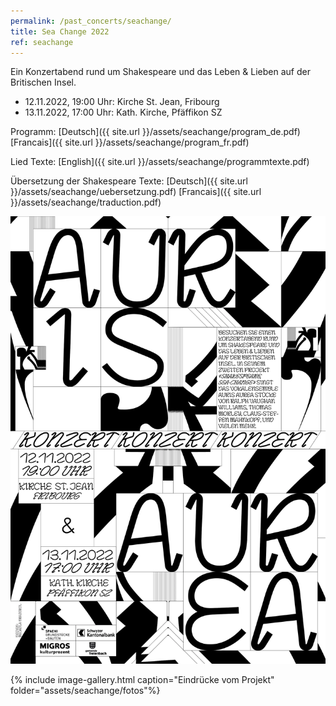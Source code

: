 ```yaml
---
permalink: /past_concerts/seachange/
title: Sea Change 2022
ref: seachange
---
```


Ein Konzertabend rund um Shakespeare und das Leben & Lieben auf der Britischen Insel.

- 12.11.2022, 19:00 Uhr: Kirche St. Jean, Fribourg
- 13.11.2022, 17:00 Uhr: Kath. Kirche, Pfäffikon SZ

Programm: [Deutsch]({{ site.url }}/assets/seachange/program_de.pdf) [Francais]({{ site.url }}/assets/seachange/program_fr.pdf)

Lied Texte: [English]({{ site.url }}/assets/seachange/programmtexte.pdf)

Übersetzung der Shakespeare Texte: [Deutsch]({{ site.url }}/assets/seachange/uebersetzung.pdf) [Francais]({{ site.url }}/assets/seachange/traduction.pdf)
 
![Sea Change](/assets/seachange/seachange_de.webp)


{% include image-gallery.html caption="Eindrücke vom Projekt" folder="assets/seachange/fotos"%}